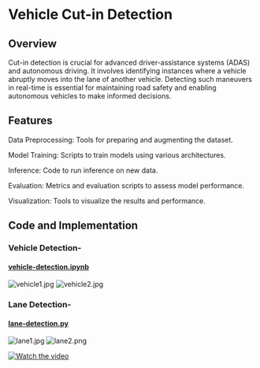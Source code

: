 # Vehicle Cut-in Detection

## Overview
Cut-in detection is crucial for advanced driver-assistance systems (ADAS) and autonomous driving. It involves identifying instances where a vehicle abruptly moves into the lane of another vehicle.
Detecting such maneuvers in real-time is essential for maintaining road safety and enabling autonomous vehicles to make informed decisions.

## Features
Data Preprocessing: Tools for preparing and augmenting the dataset.

Model Training: Scripts to train models using various architectures.

Inference: Code to run inference on new data.

Evaluation: Metrics and evaluation scripts to assess model performance.

Visualization: Tools to visualize the results and performance.

## Code and Implementation
### Vehicle Detection- 
#### [vehicle-detection.ipynb](https://github.com/Arya202004/Vehicle-Cut-in-Detection/blob/main/vehicle-detection.ipynb)
![vehicle1.jpg](Vehicle_cut_in_detection\vehicle-detection\vehicle1.jpg)
![vehicle2.jpg](Vehicle_cut_in_detection\vehicle-detection\vehicle2.jpg)

### Lane Detection-
#### [lane-detection.py](https://github.com/Arya202004/Vehicle-Cut-in-Detection/blob/main/lane-detection.py)
![lane1.jpg](Vehicle_cut_in_detection\lane-detection\lane1.jpg)
![lane2.png](Vehicle_cut_in_detection\lane-detection\lane2.png)

[![Watch the video](Vehicle_cut_in_detection\lane-detection\lane2.png)](Vehicle_cut_in_detectionlane-detection\Lane_Detection_Example-video.mp4)